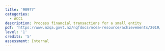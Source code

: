 ```yaml
---
title: '90977'
categories:
  - ACC1
description: Process financial transactions for a small entity
pdf: 'https://www.nzqa.govt.nz/nqfdocs/ncea-resource/achievements/2019/as90977.pdf'
level: '1'
credits: '5'
assessment: Internal
---
```


